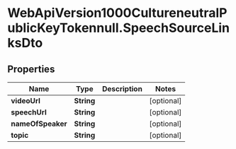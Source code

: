 # WebApiVersion1000CultureneutralPublicKeyTokennull.SpeechSourceLinksDto

## Properties

Name | Type | Description | Notes
------------ | ------------- | ------------- | -------------
**videoUrl** | **String** |  | [optional] 
**speechUrl** | **String** |  | [optional] 
**nameOfSpeaker** | **String** |  | [optional] 
**topic** | **String** |  | [optional] 


